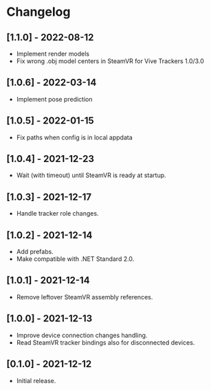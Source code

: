 # Changelog

## [1.1.0] - 2022-08-12
- Implement render models
- Fix wrong .obj model centers in SteamVR for Vive Trackers 1.0/3.0

## [1.0.6] - 2022-03-14
- Implement pose prediction

## [1.0.5] - 2022-01-15
- Fix paths when config is in local appdata

## [1.0.4] - 2021-12-23
- Wait (with timeout) until SteamVR is ready at startup.

## [1.0.3] - 2021-12-17
- Handle tracker role changes.

## [1.0.2] - 2021-12-14
- Add prefabs.
- Make compatible with .NET Standard 2.0.

## [1.0.1] - 2021-12-14
- Remove leftover SteamVR assembly references.

## [1.0.0] - 2021-12-13
- Improve device connection changes handling.
- Read SteamVR tracker bindings also for disconnected devices.

## [0.1.0] - 2021-12-12
- Initial release.
